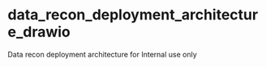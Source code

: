 # data_recon_deployment_architecture_drawio
Data recon deployment architecture for Internal use only
